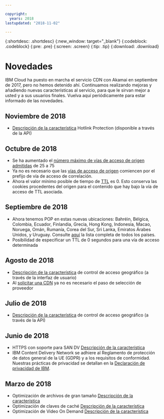 ```yaml
---

copyright:
  years: 2018
lastupdated: "2018-11-02"

---
```


{:shortdesc: .shortdesc}
{:new_window: target="_blank"}
{:codeblock: .codeblock}
{:pre: .pre}
{:screen: .screen}
{:tip: .tip}
{:download: .download}

# Novedades

IBM Cloud ha puesto en marcha el servicio CDN con Akamai en septiembre de 2017, pero no hemos detenido ahí. Continuamos realizando mejoras y añadiendo nuevas características al servicio, para que le sirvan mejor a usted y a sus usuarios finales. Vuelva aquí periódicamente para estar informado de las novedades.

## Noviembre de 2018

  * [Descripción de la característica](feature-descriptions.html#hotlink-protection) Hotlink Protection (disponible a través de la API)
  
## Octubre de 2018

  * Se ha aumentado el [número máximo de vías de acceso de origen admitidas](known-limitations.html#known-limitations) de 25 a 75
  * Ya no es necesario que las [vías de acceso de origen](how-to.html#adding-origin-path-details) comiencen por el prefijo de vía de acceso de correlación.
  * Ahora el valor mínimo posible de tiempo de [TTL](how-to.html#setting-content-caching-time-using-time-to-live-) es 0. Esto conserva las cookies procedentes del origen para el contenido que hay bajo la vía de acceso de TTL asociada.

## Septiembre de 2018

  * Ahora tenemos POP en estas nuevas ubicaciones: Bahréin, Bélgica, Colombia, Ecuador, Finlandia, Grecia, Hong Kong, Indonesia, Macao, Noruega, Omán, Rumanía, Corea del Sur, Sri Lanka, Emiratos Árabes Unidos, y Uruguay. Consulte [aquí](https://console.bluemix.net/docs/infrastructure/CDN/edge-servers.html#list-of-edge-servers) la lista completa de todos los países.
  * Posibilidad de especificar un TTL de 0 segundos para una vía de acceso determinada

## Agosto de 2018

  * [Descripción de la característica](feature-descriptions.html#geographical-access-control) de control de acceso geográfico (a través de la interfaz de usuario)
  * Al [solicitar una CDN](how-to-order.html#order-a-new-cdn-) ya no es necesario el paso de selección de proveedor

## Julio de 2018

  * [Descripción de la característica](feature-descriptions.html#geographical-access-control) de control de acceso geográfico (a través de la API)

## Junio de 2018

* HTTPS con soporte para SAN DV [Descripción de la característica](feature-descriptions.html#https-protocol-support)
* IBM Content Delivery Network se adhiere al Reglamento de protección de datos general de la UE (GDPR) y a los requisitos de conformidad. Nuestras prácticas de privacidad se detallan en la [Declaración de privacidad de IBM](https://www.ibm.com/privacy/us/en/).

## Marzo de 2018

  * Optimización de archivos de gran tamaño [Descripción de la característica](feature-descriptions.html#large-file-optimization)
  * Optimización de claves de caché [Descripción de la característica](feature-descriptions.html#cache-key-query-args)
  * Optimización de Video On Demand [Descripción de la característica](feature-descriptions.html#video-on-demand)
